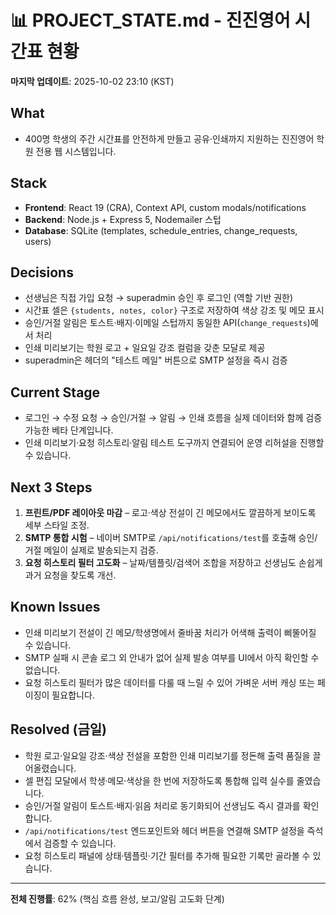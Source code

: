 # 📊 PROJECT_STATE.md - 진진영어 시간표 현황

**마지막 업데이트**: 2025-10-02 23:10 (KST)

## What
- 400명 학생의 주간 시간표를 안전하게 만들고 공유·인쇄까지 지원하는 진진영어 학원 전용 웹 시스템입니다.

## Stack
- **Frontend**: React 19 (CRA), Context API, custom modals/notifications
- **Backend**: Node.js + Express 5, Nodemailer 스텁
- **Database**: SQLite (templates, schedule_entries, change_requests, users)

## Decisions
- 선생님은 직접 가입 요청 → superadmin 승인 후 로그인 (역할 기반 권한)
- 시간표 셀은 `{students, notes, color}` 구조로 저장하여 색상 강조 및 메모 표시
- 승인/거절 알림은 토스트·배지·이메일 스텁까지 동일한 API(`change_requests`)에서 처리
- 인쇄 미리보기는 학원 로고 + 일요일 강조 컬럼을 갖춘 모달로 제공
- superadmin은 헤더의 "테스트 메일" 버튼으로 SMTP 설정을 즉시 검증

## Current Stage
- 로그인 → 수정 요청 → 승인/거절 → 알림 → 인쇄 흐름을 실제 데이터와 함께 검증 가능한 베타 단계입니다.
- 인쇄 미리보기·요청 히스토리·알림 테스트 도구까지 연결되어 운영 리허설을 진행할 수 있습니다.

## Next 3 Steps
1. **프린트/PDF 레이아웃 마감** – 로고·색상 전설이 긴 메모에서도 깔끔하게 보이도록 세부 스타일 조정.
2. **SMTP 통합 시험** – 네이버 SMTP로 `/api/notifications/test`를 호출해 승인/거절 메일이 실제로 발송되는지 검증.
3. **요청 히스토리 필터 고도화** – 날짜/템플릿/검색어 조합을 저장하고 선생님도 손쉽게 과거 요청을 찾도록 개선.

## Known Issues
- 인쇄 미리보기 전설이 긴 메모/학생명에서 줄바꿈 처리가 어색해 출력이 삐뚤어질 수 있습니다.
- SMTP 실패 시 콘솔 로그 외 안내가 없어 실제 발송 여부를 UI에서 아직 확인할 수 없습니다.
- 요청 히스토리 필터가 많은 데이터를 다룰 때 느릴 수 있어 가벼운 서버 캐싱 또는 페이징이 필요합니다.

## Resolved (금일)
- 학원 로고·일요일 강조·색상 전설을 포함한 인쇄 미리보기를 정돈해 출력 품질을 끌어올렸습니다.
- 셀 편집 모달에서 학생·메모·색상을 한 번에 저장하도록 통합해 입력 실수를 줄였습니다.
- 승인/거절 알림이 토스트·배지·읽음 처리로 동기화되어 선생님도 즉시 결과를 확인합니다.
- `/api/notifications/test` 엔드포인트와 헤더 버튼을 연결해 SMTP 설정을 즉석에서 검증할 수 있습니다.
- 요청 히스토리 패널에 상태·템플릿·기간 필터를 추가해 필요한 기록만 골라볼 수 있습니다.

---

**전체 진행률**: 62% (핵심 흐름 완성, 보고/알림 고도화 단계)
